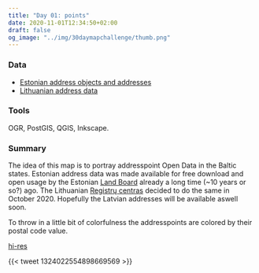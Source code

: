 ```yaml
---
title: "Day 01: points"
date: 2020-11-01T12:34:50+02:00
draft: false
og_image: "../img/30daymapchallenge/thumb.png"
---
```


### Data
- [Estonian address objects and addresses](https://geoportaal.maaamet.ee/eng/Spatial-Data/Address-Data-p313.html)
- [Lithuanian address data](https://www.registrucentras.lt/p/1186)

### Tools
OGR, PostGIS, QGIS, Inkscape.

### Summary
The idea of this map is to portray addresspoint Open Data in the Baltic
states. Estonian address data was made available for free download and open
usage by the Estonian [Land Board](https://maaamet.ee) already a
long time (~10 years or so?) ago. The Lithuanian [Registrų
centras](https://www.registrucentras.lt/) decided to do the same in October 2020.
Hopefully the Latvian addresses will be available aswell soon.

To throw in a little bit of colorfulness the addresspoints are colored by
their postal code value.

[hi-res](https://tkardi.ee/writeup/img/30daymapchallenge/day-1-points.png)

{{< tweet 1324022554898669569 >}}
